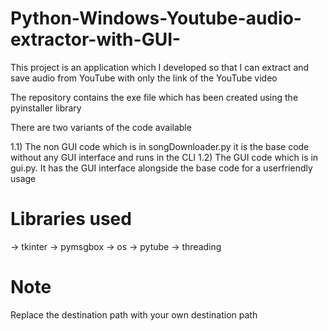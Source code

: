 # Python-Windows-Youtube-audio-extractor-with-GUI-
This project is an application which I developed so that I can extract and save audio from YouTube with only the link of the YouTube video

The repository contains the exe file which has been created using the pyinstaller library

There are two variants of the code available

1.1) The non GUI code which is in songDownloader.py it is the base code without any GUI interface and runs in the CLI
1.2) The GUI code which is in gui.py. It has the GUI interface alongside the base code for a userfriendly usage

# Libraries used
-> tkinter
-> pymsgbox
-> os
-> pytube
-> threading

# Note
Replace the destination path with your own destination path
